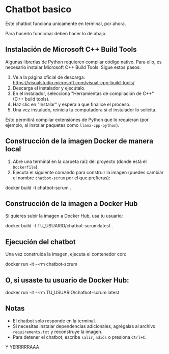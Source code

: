 # Chatbot basico
Este chatbot funciona unicamente en terminal, por ahora.

Para hacerlo funcionar deben hacer lo de abajo.


## Instalación de Microsoft C++ Build Tools


Algunas librerías de Python requieren compilar código nativo. Para ello, es necesario instalar Microsoft C++ Build Tools. Sigue estos pasos:

1. Ve a la página oficial de descarga: https://visualstudio.microsoft.com/visual-cpp-build-tools/
2. Descarga el instalador y ejecútalo.
3. En el instalador, selecciona "Herramientas de compilación de C++" (C++ build tools).
4. Haz clic en "Instalar" y espera a que finalice el proceso.
5. Una vez instalado, reinicia tu computadora si el instalador lo solicita.

Esto permitirá compilar extensiones de Python que lo requieran (por ejemplo, al instalar paquetes como `llama-cpp-python`).

## Construcción de la imagen Docker de manera local

1. Abre una terminal en la carpeta raíz del proyecto (donde está el `Dockerfile`).
2. Ejecuta el siguiente comando para construir la imagen (puedes cambiar el nombre `chatbot-scrum` por el que prefieras):

docker build -t chatbot-scrum .

## Construcción de la imagen a Docker Hub

Si quieres subir la imagen a Docker Hub, usa tu usuario:

docker build -t TU_USUARIO/chatbot-scrum:latest .

## Ejecución del chatbot

Una vez construida la imagen, ejecuta el contenedor con:

docker run -it --rm chatbot-scrum

## O, si usaste tu usuario de Docker Hub:

docker run -it --rm TU_USUARIO/chatbot-scrum:latest


## Notas

- El chatbot solo responde en la terminal.
- Si necesitas instalar dependencias adicionales, agrégalas al archivo `requirements.txt` y reconstruye la imagen.
- Para detener el chatbot, escribe `salir`, `adiós` o presiona `Ctrl+C`.

Y YERRRRRAAA